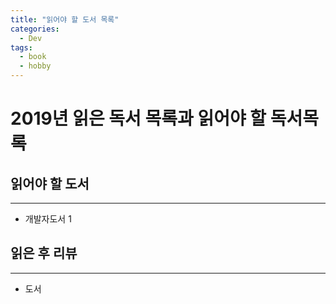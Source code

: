```yaml
---
title: "읽어야 할 도서 목록"
categories:
  - Dev
tags:
  - book
  - hobby
---
```


2019년 읽은 독서 목록과 읽어야 할 독서목록
==

읽어야 할 도서
---
***

* 개발자도서 1

읽은 후 리뷰
---
***

* 도서
